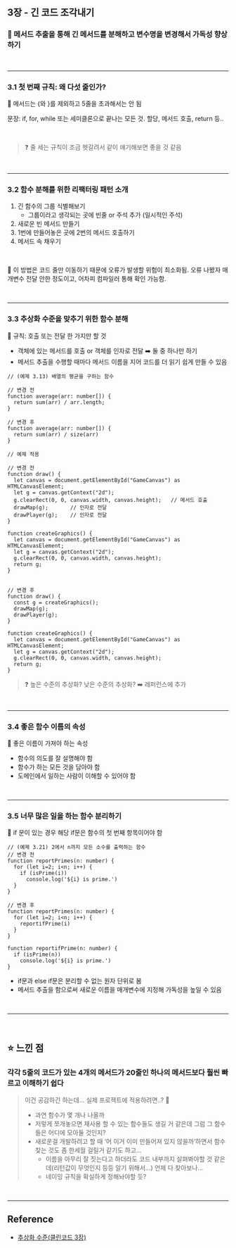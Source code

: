 ## 3장 - 긴 코드 조각내기

### 📌 메서드 추출을 통해 긴 메서드를 분해하고 변수명을 변경해서 가독성 향상하기

<br>

---

### 3.1 첫 번째 규칙: 왜 다섯 줄인가?

📌 메서드는 {와 }를 제외하고 5줄을 초과해서는 안 됨

문장: if, for, while 또는 세미클론으로 끝나는 모든 것. 할당, 메서드 호출, return 등..

<br>

> ❓ 줄 세는 규칙이 조금 헷갈려서 같이 얘기해보면 좋을 것 같음

<br>

---

### 3.2 함수 분해를 위한 리팩터링 패턴 소개

1. 긴 함수의 그룹 식별해보기
   - 그룹이라고 생각되는 곳에 빈줄 or 주석 추가 (일시적인 주석)
2. 새로운 빈 메서드 만들기
3. 1번에 만들어놓은 곳에 2번의 메서드 호출하기
4. 메서드 속 채우기

<br>

📌 이 방법은 코드 줄만 이동하기 때문에 오류가 발생할 위험이 최소화됨. 오류 나봤자 매개변수 전달 안한 정도이고, 어차피 컴파일러 통해 확인 가능함.

<br>

---

### 3.3 추상화 수준을 맞추기 위한 함수 분해

📌 규칙: 호출 또는 전달 한 가지만 할 것

- 객체에 있는 메서드를 호출 or 객체를 인자로 전달 ➡️ 둘 중 하나만 하기
- 메서드 추출을 수행할 때마다 메서드 이름을 지어 코드를 더 읽기 쉽게 만들 수 있음

```
// (예제 3.13) 배열의 평균을 구하는 함수

// 변경 전
function average(arr: number[]) {
  return sum(arr) / arr.length;
}

// 변경 후
function average(arr: number[]) {
  return sum(arr) / size(arr)
}
```

```
// 예제 적용

// 변경 전
function draw() {
  let canvas = document.getElementById("GameCanvas") as HTMLCanvasElement;
  let g = canvas.getContext("2d");
  g.clearRect(0, 0, canvas.width, canvas.height);   // 메서드 호출
  drawMap(g);       // 인자로 전달
  drawPlayer(g);    // 인자로 전달
}

function createGraphics() {
  let canvas = document.getElementById("GameCanvas") as HTMLCanvasElement;
  let g = canvas.getContext("2d");
  g.clearRect(0, 0, canvas.width, canvas.height);
  return g;
}


// 변경 후
function draw() {
  const g = createGraphics();
  drawMap(g);
  drawPlayer(g);
}

function createGraphics() {
  let canvas = document.getElementById("GameCanvas") as HTMLCanvasElement;
  let g = canvas.getContext("2d");
  g.clearRect(0, 0, canvas.width, canvas.height);
  return g;
}
```

> ❓ 높은 수준의 추상화? 낮은 수준의 추상화? ➡️ 레퍼런스에 추가

<br>

---

### 3.4 좋은 함수 이름의 속성

📌 좋은 이름이 가져야 하는 속성

- 함수의 의도를 잘 설명해야 함
- 함수가 하는 모든 것을 담아야 함
- 도메인에서 일하는 사람이 이해할 수 있어야 함

<br>

---

### 3.5 너무 많은 일을 하는 함수 분리하기

📌 if 문이 있는 경우 해당 if문은 함수의 첫 번째 항목이어야 함

```
// (예제 3.21) 2에서 n까지 모든 소수를 출력하는 함수
// 변경 전
function reportPrimes(n: number) {
  for (let i=2; i<n; i++) {
    if (isPrime(i))
      console.log('${i} is prime.')
  }
}

// 변경 후
function reportPrimes(n: number) {
  for (let i=2; i<n; i++) {
    reportifPrime(i)
  }
}

function reportifPrime(n: number) {
  if (isPrime(n))
    console.log('${i} is prime.')
}

```

- if문과 else if문은 분리할 수 없는 원자 단위로 봄
- 메서드 추출을 함으로써 새로운 이름을 매개변수에 지정해 가독성을 높일 수 있음

<br>

---

<br>

## ⭐️ 느낀 점

### 각각 5줄의 코드가 있는 4개의 메서드가 20줄인 하나의 메서드보다 훨씬 빠르고 이해하기 쉽다

> 이건 공감하긴 하는데…
> 실제 프로젝트에 적용하려면..? 🧐
>
> - 과연 함수가 몇 개나 나올까
> - 저렇게 쪼개놓으면 재사용 할 수 있는 함수들도 생길 거 같은데 그럼 그 함수들은 어디에 모아둘 것인지?
> - 새로운걸 개발하려고 할 때 ‘어 이거 이미 만들어져 있지 않을까’하면서 함수 찾는 것도 좀 한세월 걸릴거 같기도 하고…
>   - 이름을 아무리 잘 짓는다고 하더라도 코드 내부까지 살펴봐야할 것 같은데(리턴값이 무엇인지 등등 알기 위해서...) 언제 다 찾아보나…
>   - 네이밍 규칙을 확실하게 정해놔야할 듯?

<br>

---

## Reference

- [추상화 수준(클린코드 3장)](https://dev-splin.github.io/clean%20code/CleanCode-Chapter3/)
